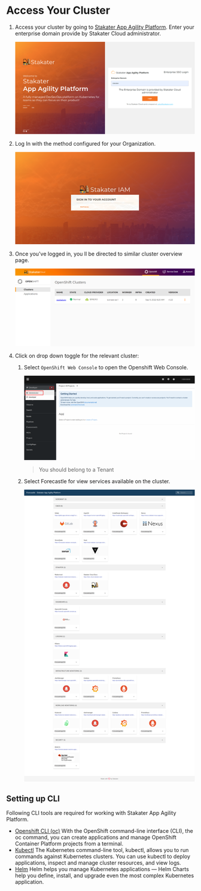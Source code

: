 # Access Your Cluster

1. Access your cluster by going to [Stakater App Agility Platform](`https://cloud.stakater.com/`). Enter your enterprise domain provide by Stakater Cloud administrator.

    ![Stakater App Agility Platform Home](images/cloud-stakater-com.png)

2. Log In with the method configured for your Organization.

    ![Stakater App Agility Platform Login](images/cloud-stakater-com-login.png)

3. Once you've logged in, you ll be directed to similar cluster overview page.

    ![Stakater App Agility Platform Home](images/cluster-management-page.png)

3. Click on drop down toggle for the relevant cluster: 

    1. Select `OpenShift Web Console` to open the Openshift Web Console.

        ![OpenShift Console](images/saap-admin-view.png)

        > You should belong to a Tenant

    2. Select Forecastle for view services available on the cluster.

        ![Stakater App Agility Platform Home](images/forecastle-homepage.png)

## Setting up CLI

Following CLI tools are required for working with Stakater App Agility Platform.

- [Openshift CLI (oc)](https://docs.openshift.com/container-platform/4.12/cli_reference/openshift_cli/getting-started-cli.html#installing-openshift-cli) With the OpenShift command-line interface (CLI), the oc command, you can create applications and manage OpenShift Container Platform projects from a terminal. 
- [Kubectl](https://kubernetes.io/docs/tasks/tools/) The Kubernetes command-line tool, kubectl, allows you to run commands against Kubernetes clusters. You can use kubectl to deploy applications, inspect and manage cluster resources, and view logs.
- [Helm](https://helm.sh/docs/intro/install/) Helm helps you manage Kubernetes applications — Helm Charts help you define, install, and upgrade even the most complex Kubernetes application.



